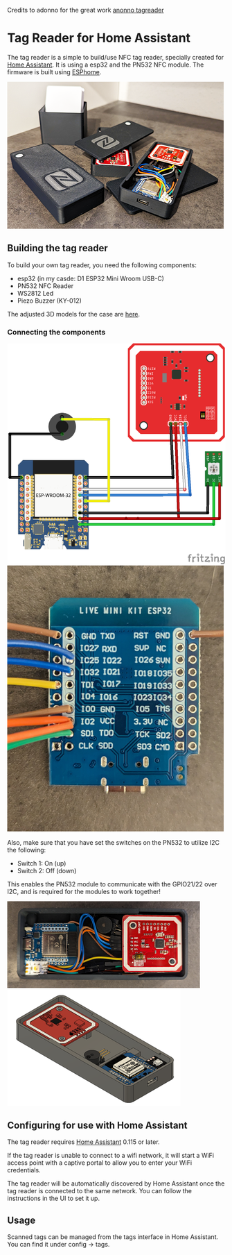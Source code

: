 Credits to adonno for the great work [anonno tagreader](https://github.com/adonno/tagreader)  


# Tag Reader for Home Assistant

The tag reader is a simple to build/use NFC tag reader, specially created for [Home Assistant](https://www.home-assistant.io). It is using a esp32 and the PN532 NFC module. The firmware is built using [ESPhome](https://www.esphome.io).

![Photos of the final product](docs/tagreader_esp32_final.png)

## Building the tag reader

To build your own tag reader, you need the following components:

 - esp32 (in my casde: D1 ESP32 Mini Wroom USB-C)
 - PN532 NFC Reader
 - WS2812 Led
 - Piezo Buzzer (KY-012)

The adjusted 3D models for the case are [here](STLs).

### Connecting the components

![Photo of schematics](Schematics/tagreader_esp32_schema.png)
![Photo of schematics](Schematics/tagreader_esp32_solder.png)


Also, make sure that you have set the switches on the PN532 to utilize I2C the following:
- Switch 1: On (up)
- Switch 2: Off (down)

This enables the PN532 module to communicate with the GPIO21/22 over I2C, and is required for the modules to work together!

![Open Case](docs/tagreader_esp32_opencase.png)
![Open Case rendering](docs/tagreader_esp32_rendering.png)
## Configuring for use with Home Assistant

The tag reader requires [Home Assistant](https://www.home-assistant.io) 0.115 or later.

If the tag reader is unable to connect to a wifi network, it will start a WiFi access point with a captive portal to allow you to enter your WiFi credentials.

The tag reader will be automatically discovered by Home Assistant once the tag reader is connected to the same network. You can follow the instructions in the UI to set it up.

## Usage

Scanned tags can be managed from the tags interface in Home Assistant. You can find it under config -> tags.

